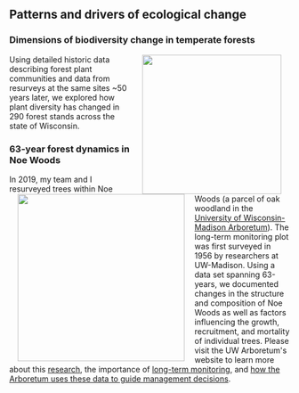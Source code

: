 ## Patterns and drivers of ecological change

### Dimensions of biodiversity change in temperate forests

<img style="padding: 0 15px; float: right;" src="https://jaredjbeck.github.io/images/wi_pel_map.png" width="250" align="right"> Using detailed historic data describing forest plant communities and data from resurveys at the same sites ~50 years later, we explored how plant diversity has changed in 290 forest stands across the state of Wisconsin. 

### 63-year forest dynamics in Noe Woods

<img style="padding: 0 15px; float: left;" src="https://jaredjbeck.github.io/images/noeGraph.PNG" width="300" align="left"> In 2019, my team and I resurveyed trees within Noe Woods (a parcel of oak woodland in the [University of Wisconsin-Madison Arboretum](https://arboretum.wisc.edu/)). The long-term monitoring plot was first surveyed in 1956 by researchers at UW-Madison. Using a data set spanning 63-years, we documented changes in the structure and composition of Noe Woods as well as factors influencing the growth, recruitment, and mortality of individual trees. Please visit the UW Arboretum's website to learn more about this [research](https://arboretum.wisc.edu/news/arboretum-news/cheers-to-the-2019-arboretum-research-fellows/), the importance of [long-term monitoring](https://arboretum.wisc.edu/news/arboretum-news/directors-note-may-2020/), and [how the Arboretum uses these data to guide management decisions](https://arboretum.wisc.edu/news/arboretum-news/land-care-report-monitoring-and-restoring-noe-woods/).

